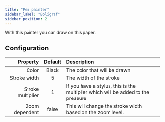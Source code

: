 ```yaml
---
title: "Pen painter"
sidebar_label: "Bolígraf"
sidebar_position: 2
---
```



With this painter you can draw on this paper.

## Configuration

|          Property | Default | Description                                                                      |
| -----------------:|:-------:|:-------------------------------------------------------------------------------- |
|             Color |  Black  | The color that will be drawn                                                     |
|      Stroke width |    5    | The width of the stroke                                                          |
| Stroke multiplier |    1    | If you have a stylus, this is the multiplier which will be added to the pressure |
|    Zoom dependent |  false  | This will change the stroke width based on the zoom level.                       |

